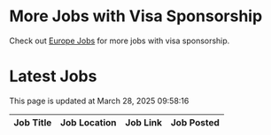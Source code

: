 # More Jobs with Visa Sponsorship

Check out [Europe Jobs](https://github.com/sureshparimi/europejobs#latest-jobs) for more jobs with visa sponsorship.

# Latest Jobs

This page is updated at March 28, 2025 09:58:16

| Job Title | Job Location | Job Link | Job Posted |
| --- | --- | --- | --- |
